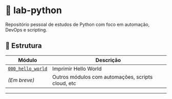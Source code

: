 # 🚀 lab-python

Repositório pessoal de estudos de Python com foco em automação, DevOps e scripting.

## 📁 Estrutura

| Módulo                                 | Descrição                                         |
|----------------------------------------|---------------------------------------------------|
| [`000_hello_world`](./000_hello_world) | Imprimir Hello World                              |
| *(Em breve)*                           | Outros módulos com automações, scripts cloud, etc |

---